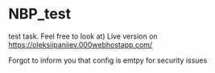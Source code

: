# NBP_test
test task. Feel free to look at) Live version on https://oleksiipaniiev.000webhostapp.com/

Forgot to inform you that config is emtpy for security issues
